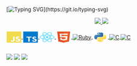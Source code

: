 [![Typing SVG](https://readme-typing-svg.herokuapp.com?color=F33535&center=true&lines=+Hello%2C+my+name+is+Bruno+Schumacher!!!;Welcome+to+my+profile!)](https://git.io/typing-svg)
<div align="center">
  <a href="https://github.com/brunoschumacherf">
  <img height="180em" src="https://github-readme-stats.vercel.app/api?username=brunoschumacherf&show_icons=true&theme=dark&include_all_commits=true&count_private=true"/>
  <img height="180em" src="https://github-readme-stats.vercel.app/api/top-langs/?username=brunoschumacherf&layout=compact&langs_count=7&theme=dark"/>
</div>
<div style="display: inline_block"><br>
  <img align="center" alt="Js" height="30" width="40" src="https://raw.githubusercontent.com/devicons/devicon/master/icons/javascript/javascript-plain.svg">
  <img align="center" alt="Ts" height="30" width="40" src="https://raw.githubusercontent.com/devicons/devicon/master/icons/typescript/typescript-plain.svg">
  <img align="center" alt="React" height="30" width="40" src="https://raw.githubusercontent.com/devicons/devicon/master/icons/react/react-original.svg">
  <img align="center" alt="HTML" height="30" width="40" src="https://raw.githubusercontent.com/devicons/devicon/master/icons/html5/html5-original.svg">
  <img align="center" alt="Ruby" height="30" width="40" src="https://upload.wikimedia.org/wikipedia/commons/7/73/Ruby_logo.svg">
  <img align="center" alt="Python" height="30" width="40" src="https://raw.githubusercontent.com/devicons/devicon/master/icons/python/python-original.svg">
  <img align="center" alt="C" height="30" width="40" src="https://upload.wikimedia.org/wikipedia/commons/d/d9/Node.js_logo.svg">
  <img align="center" alt="C" height="30" width="40" src="https://upload.wikimedia.org/wikipedia/commons/2/27/PHP-logo.svg">
</div>
  
  ##
 
<div> 
  <a href="https://instagram.com/schumacherbruno" target="_blank"><img src="https://img.shields.io/badge/-Instagram-%23E4405F?style=for-the-badge&logo=instagram&logoColor=white" target="_blank"></a>
  <a href = "mailto:brunoschumacherfsouza@gmail.com"><img src="https://img.shields.io/badge/-Gmail-%23333?style=for-the-badge&logo=gmail&logoColor=white" target="_blank"></a>
  <a href="https://www.linkedin.com/in/schumacherbruno/" target="_blank"><img src="https://img.shields.io/badge/-LinkedIn-%230077B5?style=for-the-badge&logo=linkedin&logoColor=white" target="_blank"></a> 
 
</div>
